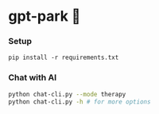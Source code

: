 # gpt-park 📎

### Setup
`pip install -r requirements.txt`

### Chat with AI
```bash
python chat-cli.py --mode therapy
python chat-cli.py -h # for more options
```
